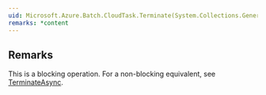 ```yaml
---  
uid: Microsoft.Azure.Batch.CloudTask.Terminate(System.Collections.Generic.IEnumerable{Microsoft.Azure.Batch.BatchClientBehavior})  
remarks: *content  
---  
```

  
## Remarks  
 This is a blocking operation. For a non-blocking equivalent, see [TerminateAsync](assetId:///M:Microsoft.Azure.Batch.CloudTask.TerminateAsync(System.Collections.Generic.IEnumerable{Microsoft.Azure.Batch.BatchClientBehavior},System.Threading.CancellationToken)?qualifyHint=False&autoUpgrade=True).